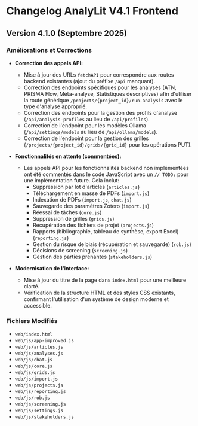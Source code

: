 # Changelog AnalyLit V4.1 Frontend

## Version 4.1.0 (Septembre 2025)

### Améliorations et Corrections

- **Correction des appels API:**
    - Mise à jour des URLs `fetchAPI` pour correspondre aux routes backend existantes (ajout du préfixe `/api` manquant).
    - Correction des endpoints spécifiques pour les analyses (ATN, PRISMA Flow, Méta-analyse, Statistiques descriptives) afin d'utiliser la route générique `/projects/{project_id}/run-analysis` avec le type d'analyse approprié.
    - Correction des endpoints pour la gestion des profils d'analyse (`/api/analysis-profiles` au lieu de `/api/profiles`).
    - Correction de l'endpoint pour les modèles Ollama (`/api/settings/models` au lieu de `/api/ollama/models`).
    - Correction de l'endpoint pour la gestion des grilles (`/projects/{project_id}/grids/{grid_id}` pour les opérations PUT).

- **Fonctionnalités en attente (commentées):**
    - Les appels API pour les fonctionnalités backend non implémentées ont été commentés dans le code JavaScript avec un `// TODO:` pour une implémentation future. Cela inclut:
        - Suppression par lot d'articles (`articles.js`)
        - Téléchargement en masse de PDFs (`import.js`)
        - Indexation de PDFs (`import.js`, `chat.js`)
        - Sauvegarde des paramètres Zotero (`import.js`)
        - Réessai de tâches (`core.js`)
        - Suppression de grilles (`grids.js`)
        - Récupération des fichiers de projet (`projects.js`)
        - Rapports (bibliographie, tableau de synthèse, export Excel) (`reporting.js`)
        - Gestion du risque de biais (récupération et sauvegarde) (`rob.js`)
        - Décisions de screening (`screening.js`)
        - Gestion des parties prenantes (`stakeholders.js`)

- **Modernisation de l'interface:**
    - Mise à jour du titre de la page dans `index.html` pour une meilleure clarté.
    - Vérification de la structure HTML et des styles CSS existants, confirmant l'utilisation d'un système de design moderne et accessible.

### Fichiers Modifiés

- `web/index.html`
- `web/js/app-improved.js`
- `web/js/articles.js`
- `web/js/analyses.js`
- `web/js/chat.js`
- `web/js/core.js`
- `web/js/grids.js`
- `web/js/import.js`
- `web/js/projects.js`
- `web/js/reporting.js`
- `web/js/rob.js`
- `web/js/screening.js`
- `web/js/settings.js`
- `web/js/stakeholders.js`

